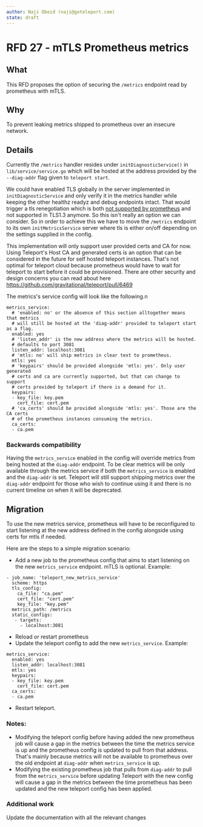 ```yaml
---
author: Naji Obeid (naji@goteleport.com)
state: draft
---
```


# RFD 27 - mTLS Prometheus metrics


## What

This RFD proposes the option of securing the `/metrics` endpoint read by prometheus with mTLS.


## Why

To prevent leaking metrics shipped to prometheus over an insecure network.


## Details

Currently the `/metrics` handler resides under `initDiagnosticService()` in `lib/service/service.go` which will be hosted at the address provided by the `--diag-addr` flag given to `teleport start`.

We could have enabled TLS globally in the server implemented in `initDiagnosticService` and only verify it in the metrics handler while keeping the other healthz readyz and debug endpoints intact. That would trigger a tls renegotiation which is both [not supported by prometheus](https://github.com/prometheus/prometheus/issues/1998) and not supported in TLS1.3 anymore. So this isn't really an option we can consider.
So in order to achieve this we have to move the `/metrics` endpoint to its own `initMetricsService` server where tls is either on/off depending on the settings supplied in the config.

This implementation will only support user provided certs and CA for now.
Using Teleport's Host CA and generated certs is an option that can be considered in the future for self hosted teleport instances. That's not optimal for teleport cloud because prometheus would have to wait for teleport to start before it could be provisioned.
There are other security and design concerns you can read about here https://github.com/gravitational/teleport/pull/6469

The metrics's service config will look like the following.n
```
metrics_service:
  # 'enabled: no' or the absence of this section alltogether means that metrics
  # will still be hosted at the 'diag-addr' provided to teleport start as a flag.
  enabled: yes
  # 'listen_addr' is the new address where the metrics will be hosted.
  # defaults to port 3081
  listen_addr: localhost:3081
  # 'mtls: no' will ship metrics in clear text to prometheus.
  mtls: yes
  # 'keypairs' should be provided alongside 'mtls: yes'. Only user generated
  # certs and ca are currently supported, but that can change to support
  # certs provided by teleport if there is a demand for it.
  keypairs:
  - key_file: key.pem
    cert_file: cert.pem
  # 'ca_certs' should be provided alongside 'mtls: yes'. Those are the CA certs
  # of the prometheus instances consuming the metrics.
  ca_certs:
  - ca.pem
```


### Backwards compatibility

Having the `metrics_service` enabled in the config will override metrics from being hosted at the `diag-addr` endpoint.
To be clear metrics will be only available through the metrics service if both the `metrics_service` is enabled and the `diag-addr` is set.
Teleport will still support shipping metrics over the `diag-addr` endpoint for those who wish to continue using it and there is no current timeline on when it will be deprecated.


## Migration

To use the new metrics service, prometheus will have to be reconfigured to start listening at the new address defined in the config alongside using certs for mtls if needed.

Here are the steps to a simple migration scenario:
- Add a new job to the prometheus config that aims to start listening on the new `metrics_service` endpoint. mTLS is optional. Example:
```
- job_name: 'teleport_new_metrics_service'
  scheme: https
  tls_config:
    ca_file: "ca.pem"
    cert_file: "cert.pem"
    key_file: "key.pem"
  metrics_path: /metrics
  static_configs:
   - targets:
     - localhost:3081
```
- Reload or restart prometheus
- Update the teleport config to add the new `metrics_service`. Example:
```
metrics_service:
  enabled: yes
  listen_addr: localhost:3081
  mtls: yes
  keypairs:
  - key_file: key.pem
    cert_file: cert.pem
  ca_certs:
  - ca.pem
```
- Restart teleport.

### Notes:
- Modifying the teleport config before having added the new prometheus job will cause a gap in the metrics between the time the metrics service is up and the prometheus config is updated to pull from that address. That's mainly because metrics will not be available to prometheus over the old endpoint at `diag-addr` when `metrics_service` is up.
- Modifying the existing prometheus job that pulls from `diag-addr` to pull from the `metrics_service` before updating Teleport with the new config will cause a gap in the metrics between the time prometheus has been updated and the new teleport config has been applied.


### Additional work

Update the documentation with all the relevant changes
